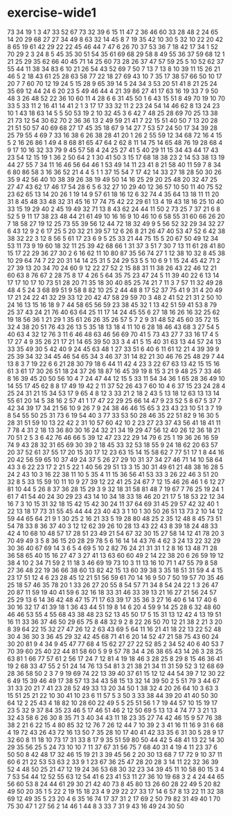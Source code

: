 # exercise-wide1
73
34
19
1
3
47
33
52
67
73
32
39
6
15
11
47
2
36
46
60
33
28
48
2
24
65
14
20
29
68
27
27
34
49
8
63
32
14
45
8
7
19
35
42
10
30
5
32
10
22
20
42
8
65
19
61
42
29
22
22
45
46
44
7
47
6
26
70
37
53
36
7
18
42
17
34
1
52
70
29
2
3
24
8
5
45
35
30
51
54
35
61
69
68
29
58
8
49
55
36
37
59
68
12
1
21
25
29
35
62
66
40
45
71
14
25
60
73
28
26
37
47
57
59
25
5
10
52
62
37
55
44
11
38
34
83
6
10
21
26
54
43
52
69
7
50
7
13
7
13
8
10
39
11
15
26
21
46
5
2
18
43
61
25
28
63
58
77
22
18
27
69
43
10
7
35
17
38
57
66
50
10
17
20
7
7
60
70
12
19
24
5
15
28
9
65
39
14
5
24
34
3
53
20
51
41
8
21
25
24
35
69
12
44
24
6
20
23
5
49
46
44
4
21
39
86
27
41
17
63
16
19
33
7
9
50
48
3
26
48
52
22
36
10
60
11
4
28
6
6
31
45
50
1
6
43
15
51
8
49
70
19
10
70
33
5
33
11
2
16
41
14
41
2
1
3
17
17
33
32
11
2
23
24
54
14
46
62
8
13
24
23
10
1
43
18
63
14
5
5
50
53
19
2
10
32
45
3
6
42
7
48
25
28
69
70
25
13
38
21
73
12
54
30
62
70
2
36
36
13
2
49
59
21
41
7
22
15
51
40
50
7
13
20
28
21
51
50
57
40
69
68
27
17
45
35
18
67
9
14
27
7
53
57
24
50
17
34
39
28
25
79
55
4
69
7
33
16
38
6
26
38
28
41
20
1
26
2
55
59
12
34
68
72
16
4
15
5
2
16
26
86
1
49
4
8
68
81
65
47
64
2
62
8
11
14
75
14
65
48
76
19
28
68
4
9
17
10
16
32
33
79
9
45
57
58
4
24
25
27
41
5
40
29
11
15
34
43
44
17
43
23
54
12
15
19
1
36
2
50
64
2
1
30
41
50
3
15
17
68
18
38
23
2
14
53
38
13
19
44
27
55
7
34
11
16
46
56
64
46
1
53
49
14
11
23
41
8
21
58
40
11
59
7
8
34
6
80
86
58
3
16
36
52
21
4
4
5
1
1
37
15
54
7
17
42
14
33
27
18
28
50
30
26
35
9
42
56
40
10
38
39
26
38
19
49
50
14
16
25
29
20
25
48
20
32
47
25
27
47
43
62
17
46
17
54
28
6
5
6
32
27
10
29
40
12
36
57
10
50
11
40
75
52
23
62
65
13
14
20
26
1
19
14
9
57
61
18
16
12
6
32
74
4
35
64
13
18
11
11
20
31
8
45
48
33
48
32
31
45
16
17
74
75
42
22
29
61
13
4
19
43
18
16
25
10
40
33
15
19
29
40
2
45
19
49
32
71
13
8
43
62
24
44
11
50
2
73
25
7
37
21
6
8
52
5
9
11
17
38
23
48
44
21
61
49
10
16
16
9
10
46
10
6
58
55
31
60
66
26
20
7
18
58
27
19
12
25
73
55
39
56
12
44
72
18
32
49
9
5
56
52
32
29
34
32
27
6
43
12
9
2
6
17
25
5
20
32
21
39
57
12
6
26
8
21
26
47
40
53
47
52
6
42
38
38
32
22
3
12
8
56
5
61
17
23
6
9
5
25
33
21
44
75
15
5
20
67
50
49
12
34
53
11
73
9
19
60
18
32
11
25
39
42
68
66
1
31
37
3
51
7
30
7
13
11
61
28
41
80
15
17
22
29
36
27
30
2
6
16
62
11
10
80
87
35
56
74
27
1
12
38
10
32
8
45
38
10
29
64
74
7
22
20
31
14
14
25
31
5
24
29
53
5
5
10
6
9
1
15
24
45
42
71
2
27
39
13
20
34
70
24
60
9
12
22
27
52
2
15
88
31
11
38
26
43
22
46
12
21
60
63
8
76
67
2
28
75
8
17
4
26
5
64
35
75
23
47
24
5
11
39
40
22
6
13
14
17
17
10
17
10
73
51
28
20
71
35
18
30
40
85
25
74
21
7
11
3
7
57
11
32
49
28
48
4
5
24
3
68
89
51
9
58
8
82
10
25
2
44
48
8
17
52
37
75
41
9
31
4
20
49
17
21
24
22
41
32
29
33
12
20
42
47
58
29
59
70
3
48
2
41
52
21
31
2
50
10
24
16
13
15
16
18
9
7
44
58
65
56
59
23
38
45
32
1
13
42
51
59
41
53
8
79
25
37
43
24
21
76
40
63
64
25
11
17
14
24
45
55
6
27
18
16
26
16
32
25
62
19
18
56
36
1
21
29
1
35
61
26
26
35
26
57
5
7
2
9
31
48
52
45
60
35
72
15
32
4
38
20
51
76
43
26
13
5
35
18
13
18
4
11
10
6
28
18
46
43
68
3
27
54
5
40
63
4
32
12
76
3
11
6
46
48
63
46
56
69
70
41
5
73
43
27
7
33
16
17
4
5
17
27
4
9
35
26
21
17
21
14
65
39
50
33
3
4
41
5
15
40
31
63
13
44
57
24
13
33
35
49
30
5
42
40
9
24
45
63
48
1
27
33
51
6
40
6
11
61
12
21
4
39
39
9
25
39
34
32
34
45
46
54
65
34
3
46
37
31
14
82
21
30
46
76
25
48
29
7
44
13
8
3
7
19
22
6
6
21
28
30
79
18
6
44
11
42
4
23
3
22
67
63
13
42
15
15
16
61
3
61
17
30
26
51
18
24
37
26
18
87
16
45
39
19
8
15
3
21
9
48
25
7
33
46
8
16
39
45
20
50
56
10
4
7
24
47
44
12
15
5
33
11
54
34
36
1
65
28
36
49
10
14
55
17
45
62
8
8
17
49
19
42
2
11
37
52
26
43
7
60
10
4
6
37
15
23
24
28
4
25
24
31
21
15
34
53
17
9
65
4
8
12
3
33
21
2
18
2
43
5
13
18
12
63
13
13
14
55
61
20
14
5
38
16
2
57
41
1
17
47
22
29
25
66
14
47
9
23
52
5
8
67
5
37
7
42
34
39
17
34
21
56
10
9
26
7
9
24
38
46
46
15
65
3
23
43
23
10
51
3
7
19
8
54
55
50
25
31
73
6
19
54
40
3
77
33
53
50
28
46
35
22
51
82
9
16
30
5
28
31
51
59
10
13
22
42
2
31
10
57
60
42
10
2
23
27
23
37
43
56
41
18
41
11
7
78
4
31
2
18
13
36
80
30
16
24
32
21
34
19
29
47
56
12
40
26
12
36
18
21
70
51
2
5
3
6
42
76
46
66
5
39
12
47
23
22
29
14
79
6
25
1
19
36
26
16
59
74
9
43
28
32
31
65
69
30
39
2
18
45
33
32
53
18
55
9
24
18
62
20
63
57
20
37
52
61
37
55
17
20
15
30
17
12
23
63
15
14
15
58
62
7
77
51
17
1
8
44
16
20
42
56
59
65
10
37
49
24
37
5
26
27
29
10
31
37
34
27
46
71
14
10
58
64
43
3
6
22
23
17
2
21
5
22
1
40
56
29
51
13
3
15
30
31
49
61
21
48
38
16
28
5
24
2
43
10
3
16
22
38
11
10
5
35
4
11
15
36
56
41
53
33
3
26
22
46
3
51
20
32
8
5
33
15
59
10
11
10
9
27
39
12
22
41
25
24
67
7
12
15
46
26
46
1
6
12
27
81
10
44
5
26
8
37
36
28
15
29
3
9
32
18
31
58
81
48
7
19
67
7
76
25
19
24
1
61
7
41
54
40
24
30
29
23
43
14
10
34
18
33
18
46
20
21
17
5
18
53
22
12
34
16
7
3
10
15
31
32
18
15
42
15
42
30
24
11
37
64
69
31
45
29
57
42
32
40
1
22
13
18
17
73
31
55
45
44
44
23
40
43
3
1
10
1
30
50
26
51
13
73
2
10
14
12
59
44
65
64
21
9
1
30
25
2
16
21
33
5
19
28
80
48
25
2
35
12
48
8
45
73
51
54
78
33
8
36
37
40
3
12
12
62
39
26
10
28
13
43
22
43
8
39
18
24
48
33
42
4
10
68
10
48
57
17
28
51
23
49
21
54
67
32
30
15
27
58
14
12
41
78
20
3
70
49
49
3
5
8
36
15
20
28
29
78
5
6
16
14
14
43
76
4
62
3
24
13
22
32
29
30
36
40
67
69
14
3
6
5
4
69
5
10
2
82
76
24
21
31
31
1
2
8
16
13
48
71
28
36
58
65
40
15
16
27
47
3
27
41
13
63
60
60
49
2
14
22
38
20
6
26
59
19
12
38
4
10
2
34
71
59
2
11
18
3
46
69
19
73
10
3
11
13
16
10
71
1
47
55
79
8
58
27
36
48
22
19
36
66
38
60
13
82
42
15
13
60
39
38
3
35
18
51
31
59
4
4
15
23
17
51
12
4
6
23
28
45
12
21
51
56
59
61
70
14
16
9
50
7
50
19
57
70
35
46
25
18
57
46
35
78
20
1
33
26
27
20
55
8
54
57
71
34
8
54
24
22
1
3
26
47
20
87
11
59
19
40
41
59
6
32
16
18
33
31
46
33
39
13
21
16
27
21
56
24
57
25
29
13
6
14
36
42
48
47
15
71
17
63
39
17
35
36
3
27
16
40
6
14
17
40
6
30
16
32
17
41
39
18
1
36
43
44
51
19
8
14
6
20
4
59
9
14
25
28
6
32
48
60
46
46
53
55
4
55
68
43
38
48
23
52
13
45
50
17
5
15
31
13
12
42
4
13
19
51
16
11
33
36
37
46
50
29
65
75
8
48
32
9
2
8
22
26
50
70
12
21
38
2
21
3
20
8
39
64
22
15
32
27
47
26
12
2
63
43
69
5
64
11
16
21
41
18
22
13
22
52
48
30
4
36
30
3
36
45
29
32
42
45
68
71
41
6
20
14
52
47
21
58
75
43
60
24
30
20
81
9
4
34
9
45
47
77
68
4
15
62
27
27
22
52
85
2
34
52
40
6
40
53
7
70
39
60
25
40
22
44
81
58
60
5
9
9
57
78
34
4
26
38
65
43
14
26
3
28
25
63
81
1
66
77
57
61
2
56
17
24
7
12
81
4
19
18
46
3
28
25
8
29
8
15
46
36
41
19
2
68
33
47
55
2
51
24
14
76
13
54
81
3
21
38
21
34
11
31
59
52
3
12
68
69
28
36
58
50
2
3
7
9
19
69
74
22
13
39
40
37
61
15
12
12
44
54
39
7
12
30
22
6
49
15
39
46
49
17
38
57
13
34
43
58
15
13
32
14
39
50
2
5
51
79
3
44
67
31
33
20
21
7
41
23
28
52
49
33
13
20
34
50
1
38
32
4
20
26
64
10
3
63
3
15
51
25
21
22
10
30
41
10
23
6
11
57
5
3
50
3
33
38
44
39
20
41
40
50
30
64
12
2
25
43
4
18
82
10
28
60
22
49
5
5
25
51
56
1
7
19
44
57
10
15
19
17
23
5
32
9
37
84
35
23
46
5
17
46
51
46
2
12
50
69
5
13
13
4
74
77
3
21
13
32
43
58
6
26
30
8
35
71
3
40
34
43
11
18
23
35
27
74
42
46
15
9
57
76
38
38
2
21
6
22
15
4
80
85
32
12
76
7
26
12
44
7
10
39
2
3
41
16
11
16
9
31
6
68
4
19
72
43
26
43
72
16
13
50
7
35
28
10
17
40
41
42
33
35
6
31
30
5
28
9
17
32
60
8
11
18
10
73
17
31
33
8
17
9
35
51
59
80
50
44
42
5
48
41
13
22
14
30
29
35
56
25
5
24
73
10
10
7
11
37
67
31
56
75
7
68
40
31
4
19
4
11
23
37
6
50
50
8
42
48
17
32
46
15
19
21
3
39
45
56
2
20
30
13
68
7
17
72
9
10
37
11
60
6
21
22
53
53
63
2
33
9
1
23
67
36
25
47
28
20
28
3
14
11
22
32
36
39
52
4
48
50
25
21
47
12
19
24
36
53
68
30
32
23
34
39
45
11
10
58
80
15
3
4
7
53
54
44
12
52
55
63
12
54
41
6
23
41
53
11
27
36
10
19
68
3
2
4
24
44
65
56
60
53
8
24
44
61
29
30
21
42
40
73
8
45
80
13
26
60
28
22
49
5
20
82
49
50
20
35
1
5
22
2
19
15
18
23
4
9
29
22
27
33
17
14
6
57
8
13
22
11
32
38
69
12
49
35
5
23
20
4
6
35
16
74
17
37
31
2
17
69
2
50
79
82
31
49
40
1
70
75
30
47
1
27
56
2
14
46
1
44
8
3
33
7
31
9
43
16
49
24
30
50
